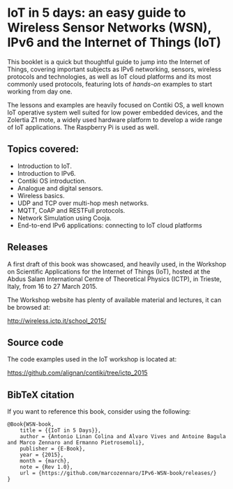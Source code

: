 # IoT in 5 days: an easy guide to Wireless Sensor Networks (WSN), IPv6 and the Internet of Things (IoT)

This booklet is a quick but thoughtful guide to jump into the Internet of Things, covering important subjects as IPv6 networking, sensors, wireless protocols and technologies, as well as IoT cloud platforms and its most commonly used protocols, featuring lots of _hands-on_ examples to start working from day one.

The lessons and examples are heavily focused on Contiki OS, a well known IoT operative system well suited for low power embedded devices, and the Zolertia Z1 mote, a widely used hardware platform to develop a wide range of IoT applications.  The Raspberry Pi is used as well.

## Topics covered:

- Introduction to IoT.
- Introduction to IPv6.
- Contiki OS introduction.
- Analogue and digital sensors.
- Wireless basics.
- UDP and TCP over multi-hop mesh networks.
- MQTT, CoAP and RESTFull protocols.
- Network Simulation using Cooja.
- End-to-end IPv6 applications: connecting to IoT cloud platforms

## Releases

A first draft of this book was showcased, and heavily used, in the Workshop on Scientific Applications for the Internet of Things (IoT), hosted at the Abdus Salam International Centre of Theoretical Physics (ICTP), in Trieste, Italy, from 16 to 27 March 2015.

The Workshop website has plenty of available material and lectures, it can be browsed at:

<http://wireless.ictp.it/school_2015/>

## Source code

The code examples used in the IoT workshop is located at:

<https://github.com/alignan/contiki/tree/ictp_2015>

## BibTeX citation

If you want to reference this book, consider using the following:

````
@Book{WSN-book,
    title = {{IoT in 5 Days}},
    author = {Antonio Linan Colina and Alvaro Vives and Antoine Bagula and Marco Zennaro and Ermanno Pietrosemoli},
    publisher = {E-Book},
    year = {2015},
    month = {march},
    note = {Rev 1.0},
    url = {https://github.com/marcozennaro/IPv6-WSN-book/releases/}
}
````
